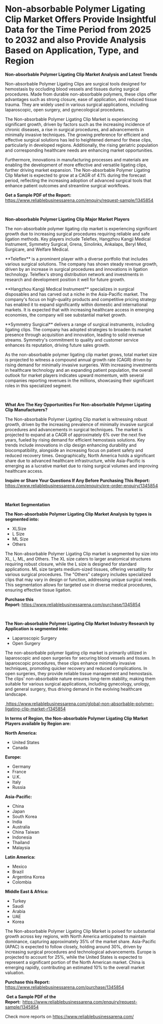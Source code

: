 <p><h1>Non-absorbable Polymer Ligating Clip Market Offers Provide Insightful Data for the Time Period from 2025 to 2032 and also Provide Analysis Based on Application, Type, and Region</h1></p><p><strong>Non-absorbable Polymer Ligating Clip Market Analysis and Latest Trends</strong></p>
<p><p>Non-absorbable Polymer Ligating Clips are surgical tools designed for hemostasis by occluding blood vessels and tissues during surgical procedures. Made from durable non-absorbable polymers, these clips offer advantages such as strong closure, ease of application, and reduced tissue trauma. They are widely used in various surgical applications, including laparoscopic, open surgery, and gynecological procedures.</p><p>The Non-absorbable Polymer Ligating Clip Market is experiencing significant growth, driven by factors such as the increasing incidence of chronic diseases, a rise in surgical procedures, and advancements in minimally invasive techniques. The growing preference for efficient and effective surgical solutions has led to heightened demand for these clips, particularly in developed regions. Additionally, the rising geriatric population and corresponding healthcare needs are enhancing market opportunities.</p><p>Furthermore, innovations in manufacturing processes and materials are enabling the development of more effective and versatile ligating clips, further driving market expansion. The Non-absorbable Polymer Ligating Clip Market is expected to grow at a CAGR of 4.1% during the forecast period, reflecting the increasing adoption of advanced surgical tools that enhance patient outcomes and streamline surgical workflows.</p></p>
<p><strong>Get a Sample PDF of the Report:&nbsp;</strong> <a href="https://www.reliablebusinessarena.com/enquiry/request-sample/1345854?utm_campaign=2944&utm_medium=2&utm_source=Github&utm_content=ia&utm_term=04032025&utm_id=non-absorbable-polymer-ligating-clip">https://www.reliablebusinessarena.com/enquiry/request-sample/1345854</a></p>
<p>&nbsp;</p>
<p><strong>Non-absorbable Polymer Ligating Clip Major Market Players</strong></p>
<p><p>The non-absorbable polymer ligating clip market is experiencing significant growth due to increasing surgical procedures requiring reliable and safe ligation methods. Key players include Teleflex, Hangzhou Kangji Medical Instrument, Symmetry Surgical, Grena, Sinolinks, Ankalaps, Beryl Med, Surgicare, and Welfare Medical.</p><p>**Teleflex** is a prominent player with a diverse portfolio that includes various surgical solutions. The company has shown steady revenue growth, driven by an increase in surgical procedures and innovations in ligation technology. Teleflex's strong distribution network and investments in research and development position it well for future growth.</p><p>**Hangzhou Kangji Medical Instrument** specializes in surgical disposables and has carved out a niche in the Asia-Pacific market. The company's focus on high-quality products and competitive pricing strategy has enabled it to expand significantly within domestic and international markets. It is expected that with increasing healthcare access in emerging economies, the company will see substantial market growth.</p><p>**Symmetry Surgical** delivers a range of surgical instruments, including ligating clips. The company has adopted strategies to broaden its market presence through acquisition and innovation, leading to solid revenue streams. Symmetry's commitment to quality and customer service enhances its reputation, driving future sales growth.</p><p>As the non-absorbable polymer ligating clip market grows, total market size is projected to witness a compound annual growth rate (CAGR) driven by rising demand for minimally invasive surgeries. With increasing investments in healthcare technology and an expanding patient population, the overall outlook for market players indicates upward momentum, with several companies reporting revenues in the millions, showcasing their significant roles in this specialized segment.</p></p>
<p>&nbsp;</p>
<p><strong>What Are The Key Opportunities For Non-absorbable Polymer Ligating Clip Manufacturers?</strong></p>
<p><p>The Non-absorbable Polymer Ligating Clip market is witnessing robust growth, driven by the increasing prevalence of minimally invasive surgical procedures and advancements in surgical techniques. The market is projected to expand at a CAGR of approximately 6% over the next five years, fueled by rising demand for efficient hemostasis solutions. Key trends include innovations in clip design enhancing durability and biocompatibility, alongside an increasing focus on patient safety and reduced recovery times. Geographically, North America holds a significant share due to advanced healthcare infrastructure, while Asia-Pacific is emerging as a lucrative market due to rising surgical volumes and improving healthcare access.</p></p>
<p><strong>Inquire or Share Your Questions If Any Before Purchasing This Report:</strong> <a href="https://www.reliablebusinessarena.com/enquiry/pre-order-enquiry/1345854?utm_campaign=2944&utm_medium=2&utm_source=Github&utm_content=ia&utm_term=04032025&utm_id=non-absorbable-polymer-ligating-clip">https://www.reliablebusinessarena.com/enquiry/pre-order-enquiry/1345854</a></p>
<p>&nbsp;</p>
<p><strong>Market Segmentation</strong></p>
<p><strong>The Non-absorbable Polymer Ligating Clip Market Analysis by types is segmented into:</strong></p>
<p><ul><li>XLSize</li><li>L Size</li><li>ML Size</li><li>Others</li></ul></p>
<p><p>The Non-absorbable Polymer Ligating Clip market is segmented by size into XL, L, ML, and Others. The XL size caters to larger anatomical structures requiring robust closure, while the L size is designed for standard applications. ML size targets medium-sized tissues, offering versatility for various surgical procedures. The "Others" category includes specialized clips that may vary in design or function, addressing unique surgical needs. This segmentation allows for targeted use in diverse medical procedures, ensuring effective tissue ligation.</p></p>
<p><strong>Purchase this Report:&nbsp;</strong><a href="https://www.reliablebusinessarena.com/purchase/1345854?utm_campaign=2944&utm_medium=2&utm_source=Github&utm_content=ia&utm_term=04032025&utm_id=non-absorbable-polymer-ligating-clip">https://www.reliablebusinessarena.com/purchase/1345854</a></p>
<p>&nbsp;</p>
<p><strong>The Non-absorbable Polymer Ligating Clip Market Industry Research by Application is segmented into:</strong></p>
<p><ul><li>Laparoscopic Surgery</li><li>Open Surgery</li></ul></p>
<p><p>The non-absorbable polymer ligating clip market is primarily utilized in laparoscopic and open surgeries for securing blood vessels and tissues. In laparoscopic procedures, these clips enhance minimally invasive techniques, promoting quicker recovery and reduced complications. In open surgeries, they provide reliable tissue management and hemostasis. The clips' non-absorbable nature ensures long-term stability, making them suitable for various surgical applications, including gynecology, urology, and general surgery, thus driving demand in the evolving healthcare landscape.</p></p>
<p><a href="https://www.reliablebusinessarena.com/global-non-absorbable-polymer-ligating-clip-market-r1345854?utm_campaign=2944&utm_medium=2&utm_source=Github&utm_content=ia&utm_term=04032025&utm_id=non-absorbable-polymer-ligating-clip">&nbsp;https://www.reliablebusinessarena.com/global-non-absorbable-polymer-ligating-clip-market-r1345854</a></p>
<p><strong>In terms of Region, the Non-absorbable Polymer Ligating Clip Market Players available by Region are:</strong></p>
<p>
    <p> <strong> North America: </strong>
        <ul>
            <li>United States</li>
            <li>Canada</li>
        </ul>
        </p> 
    <p> <strong> Europe: </strong>
        <ul>
            <li>Germany</li>
            <li>France</li>
            <li>U.K.</li>
            <li>Italy</li>
            <li>Russia</li>
        </ul>
        </p> 
    <p> <strong> Asia-Pacific: </strong>
        <ul>
            <li>China</li>
            <li>Japan</li>
            <li>South Korea</li>
            <li>India</li>
            <li>Australia</li>
            <li>China Taiwan</li>
            <li>Indonesia</li>
            <li>Thailand</li>
            <li>Malaysia</li>
        </ul>
        </p> 
    <p> <strong> Latin America: </strong>
        <ul>
            <li>Mexico</li>
            <li>Brazil</li>
            <li>Argentina Korea</li>
            <li>Colombia</li>
        </ul>
        </p> 
    <p> <strong> Middle East & Africa: </strong>
        <ul>
            <li>Turkey</li>
            <li>Saudi</li>
            <li>Arabia</li>
            <li>UAE</li>
            <li>Korea</li>
        </ul>
    </p>
    </p>
<p><p>The Non-absorbable Polymer Ligating Clip Market is poised for substantial growth across key regions, with North America anticipated to maintain dominance, capturing approximately 35% of the market share. Asia-Pacific (APAC) is expected to follow closely, holding around 30%, driven by increasing surgical procedures and technological advancements. Europe is projected to account for 25%, while the United States is expected to represent a significant portion of the North American market. China is emerging rapidly, contributing an estimated 10% to the overall market valuation.</p></p>
<p><strong>Purchase this Report: </strong><a href="https://www.reliablebusinessarena.com/purchase/1345854?utm_campaign=2944&utm_medium=2&utm_source=Github&utm_content=ia&utm_term=04032025&utm_id=non-absorbable-polymer-ligating-clip">https://www.reliablebusinessarena.com/purchase/1345854</a></p>
<p>&nbsp;<strong>Get a Sample PDF of the Report:&nbsp;&nbsp;</strong><a href="https://www.reliablebusinessarena.com/enquiry/request-sample/1345854?utm_campaign=2944&utm_medium=2&utm_source=Github&utm_content=ia&utm_term=04032025&utm_id=non-absorbable-polymer-ligating-clip">https://www.reliablebusinessarena.com/enquiry/request-sample/1345854</a></p>
<p><strong></strong></p>
<p>Check more reports on <a href="https://www.reliablebusinessarena.com/?utm_campaign=2944&utm_medium=2&utm_source=Github&utm_content=ia&utm_term=04032025&utm_id=non-absorbable-polymer-ligating-clip">https://www.reliablebusinessarena.com/</a></p>